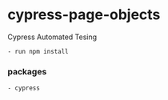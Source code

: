 # cypress-page-objects
Cypress Automated Tesing

    - run npm install

### packages 
    - cypress
    
